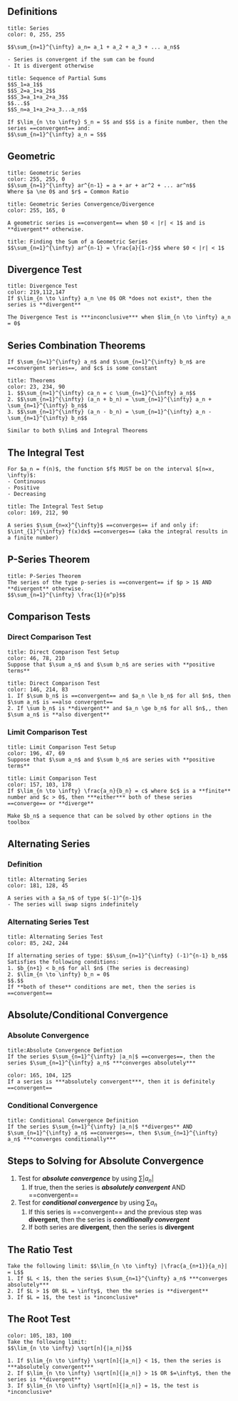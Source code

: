 ## Definitions

```ad-abstract
title: Series
color: 0, 255, 255

$$\sum_{n=1}^{\infty} a_n= a_1 + a_2 + a_3 + ... a_n$$

- Series is convergent if the sum can be found
- It is divergent otherwise
```


```ad-summary
title: Sequence of Partial Sums
$$S_1=a_1$$
$$S_2=a_1+a_2$$
$$S_3=a_1+a_2+a_3$$
$$...$$
$$S_n=a_1+a_2+a_3...a_n$$

If $\lim_{n \to \infty} S_n = S$ and $S$ is a finite number, then the series ==convergent== and:
$$\sum_{n=1}^{\infty} a_n = S$$

```


## Geometric

```ad-summary
title: Geometric Series
color: 255, 255, 0
$$\sum_{n=1}^{\infty} ar^{n-1} = a + ar + ar^2 + ... ar^n$$
Where $a \ne 0$ and $r$ = Common Ratio
```


```ad-info
title: Geometric Series Convergence/Divergence
color: 255, 165, 0

A geometric series is ==convergent== when $0 < |r| < 1$ and is **divergent** otherwise.
```


```ad-important
title: Finding the Sum of a Geometric Series
$$\sum_{n=1}^{\infty} ar^{n-1} = \frac{a}{1-r}$$ where $0 < |r| < 1$
```

## Divergence Test

```ad-important
title: Divergence Test
color: 219,112,147
If $\lim_{n \to \infty} a_n \ne 0$ OR *does not exist*, then the series is **divergent**
```


```ad-warning
The Divergence Test is ***inconclusive*** when $lim_{n \to \infty} a_n = 0$
```


## Series Combination Theorems

```ad-note
If $\sum_{n=1}^{\infty} a_n$ and $\sum_{n=1}^{\infty} b_n$ are ==convergent series==, and $c$ is some constant 
```

```ad-summary
title: Theorems
color: 23, 234, 90
1. $$\sum_{n=1}^{\infty} ca_n = c \sum_{n=1}^{\infty} a_n$$
2. $$\sum_{n=1}^{\infty} (a_n + b_n) = \sum_{n=1}^{\infty} a_n + \sum_{n=1}^{\infty} b_n$$
3. $$\sum_{n=1}^{\infty} (a_n - b_n) = \sum_{n=1}^{\infty} a_n - \sum_{n=1}^{\infty} b_n$$
```

```ad-summary
Similar to both $\lim$ and Integral Theorems
```

## The Integral Test

```ad-warning
For $a_n = f(n)$, the function $f$ MUST be on the interval $[n=x, \infty)$:
- Continuous
- Positive
- Decreasing
```

```ad-summary
title: The Integral Test Setup
color: 169, 212, 90

A series $\sum_{n=x}^{\infty}$ ==converges== if and only if:
$\int_{1}^{\infty} f(x)dx$ ==converges== (aka the integral results in a finite number)
```

## P-Series Theorem

```ad-important
title: P-Series Theorem
The series of the type p-series is ==convergent== if $p > 1$ AND **divergent** otherwise.
$$\sum_{n=1}^{\infty} \frac{1}{n^p}$$
```

## Comparison Tests

### Direct Comparison Test

```ad-abstract
title: Direct Comparison Test Setup
color: 46, 78, 210
Suppose that $\sum a_n$ and $\sum b_n$ are series with **positive terms**
```

```ad-important
title: Direct Comparison Test
color: 146, 214, 83
1. If $\sum b_n$ is ==convergent== and $a_n \le b_n$ for all $n$, then $\sum a_n$ is ==also convergent==
2. If \sum b_n$ is **divergent** and $a_n \ge b_n$ for all $n$,, then $\sum a_n$ is **also divergent** 
```

### Limit Comparison Test

```ad-summary
title: Limit Comparison Test Setup
color: 196, 47, 69
Suppose that $\sum a_n$ and $\sum b_n$ are series with **positive terms**
```

```ad-important
title: Limit Comparison Test
color: 157, 103, 178
If $\lim_{n \to \infty} \frac{a_n}{b_n} = c$ where $c$ is a **finite** number and $c > 0$, then ***either*** both of these series ==converge== or **diverge**
```

```ad-note
Make $b_n$ a sequence that can be solved by other options in the toolbox
```

## Alternating Series

### Definition

```ad-summary
title: Alternating Series
color: 181, 128, 45

A series with a $a_n$ of type $(-1)^{n-1}$
- The series will swap signs indefinitely
```

### Alternating Series Test

```ad-important
title: Alternating Series Test
color: 85, 242, 244

If alternating series of type: $$\sum_{n=1}^{\infty} (-1)^{n-1} b_n$$
Satisfies the following conditions:
1. $b_{n+1} < b_n$ for all $n$ (The series is decreasing) 
2. $\lim_{n \to \infty} b_n = 0$
$$.$$
If **both of these** conditions are met, then the series is ==convergent==
```

## Absolute/Conditional Convergence

### Absolute Convergence

```ad-important
title:Absolute Convergence Defintion
If the series $\sum_{n=1}^{\infty} |a_n|$ ==converges==, then the series $\sum_{n=1}^{\infty} a_n$ ***converges absolutely***
```

```ad-note
color: 165, 104, 125
If a series is ***absolutely convergent***, then it is definitely ==convergent==
```

### Conditional Convergence

```ad-important
title: Conditional Convergence Definition
If the series $\sum_{n=1}^{\infty} |a_n|$ **diverges** AND $\sum_{n=1}^{\infty} a_n$ ==converges==, then $\sum_{n=1}^{\infty} a_n$ ***converges conditionally***
```

## Steps to Solving for Absolute Convergence

1. Test for ***absolute convergence*** by using $\sum |a_n|$
	1. If true, then the series is ***absolutely convergent*** AND ==convergent==
2. Test for ***conditional convergence*** by using  $\sum a_n$
	1. If this series is ==convergent== and the previous step was **divergent**, then the series is ***conditionally convergent***
	2. If both series are **divergent**, then the series is **divergent**

## The Ratio Test

```ad-important
Take the following limit: $$\lim_{n \to \infty} |\frac{a_{n+1}}{a_n}| = L$$ 
1. If $L < 1$, then the series $\sum_{n=1}^{\infty} a_n$ ***converges absolutely***
2. If $L > 1$ OR $L = \infty$, then the series is **divergent**
3. If $L = 1$, the test is *inconclusive*
```

## The Root Test

```ad-important
color: 105, 183, 100
Take the following limit:
$$\lim_{n \to \infty} \sqrt[n]{|a_n|}$$

1. If $\lim_{n \to \infty} \sqrt[n]{|a_n|} < 1$, then the series is ***absolutely convergent***
2. If $\lim_{n \to \infty} \sqrt[n]{|a_n|} > 1$ OR $=\infty$, then the series is **divergent**
3. If $\lim_{n \to \infty} \sqrt[n]{|a_n|} = 1$, the test is *inconclusive*
```
















